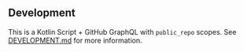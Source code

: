 ## Development

This is a Kotlin Script + GitHub GraphQL with `public_repo` scopes.
See [DEVELOPMENT.md](../../../.github/DEVELOPMENT.md) for more information.
